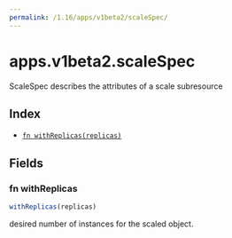 ```yaml
---
permalink: /1.16/apps/v1beta2/scaleSpec/
---
```


# apps.v1beta2.scaleSpec

ScaleSpec describes the attributes of a scale subresource

## Index

* [`fn withReplicas(replicas)`](#fn-withreplicas)

## Fields

### fn withReplicas

```ts
withReplicas(replicas)
```

desired number of instances for the scaled object.